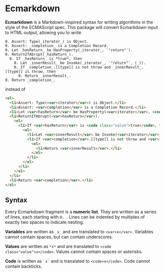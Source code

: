 # Ecmarkdown

**Ecmarkdown** is a Markdown-inspired syntax for writing algorithms in the style of the ECMAScript spec. This package will convert Ecmarkdown input to HTML output, allowing you to write

```
0. Assert: Type(_iterator_) is Object.
0. Assert: _completion_ is a Completion Record.
0. Let _hasReturn_ be HasProperty(_iterator_, `"return"`).
0. ReturnIfAbrupt(_hasReturn_).
  0. If _hasReturn_ is *true*, then
    0. Let _innerResult_ be Invoke(_iterator_, `"return"`, ( )).
    0. If _completion_.[[type]] is not throw and _innerResult_.[[type]] is throw, then
      0. Return _innerResult_.
0. Return _completion_.
```

instead of

```html
<ol>
  <li>Assert: Type(<var>iterator</var>) is Object.</li>
  <li>Assert: <var>completion</var> is a Completion Record.</li>
  <li>Let <var>hasReturn</var> be HasProperty(<var>iterator</var>, <code>"return"</code>).</li>
  <li>ReturnIfAbrupt(<var>hasReturn</var>).
    <ol>
      <li>If <var>hasReturn</var> is <code class="value">true</code>, then
        <ol>
          <li>Let <var>innerResult</var> be Invoke(<var>iterator</var>, <code>"return"</code>, ( )).</li>
          <li>If <var>completion</var>.[[type]] is not throw and <var>innerResult</var>.[[type]] is throw, then
            <ol>
              <li>Return <var>innerResult</var>.</li>
            </ol>
          </li>
        </ol>
      </li>
    </ol>
  </li>
  <li>Return <var>completion</var>.</li>
</ol>
```

## Syntax

Every Ecmarkdown fragment is a **numeric list**. They are written as a series of lines, each starting with `0. `. Lines can be indented by multiples of exactly two spaces to indicate nesting.

**Variables** are written as `_x_` and are translated to `<var>x</var>`. Variables cannot contain spaces, but can contain underscores.

**Values** are written as `*x*` and are translated to `<code class="value">x</code>`. Values cannot contain spaces or asterisks.

**Code** is written as `` `x` `` and is translated to `<code>x</code>`. Code cannot contain backticks.
